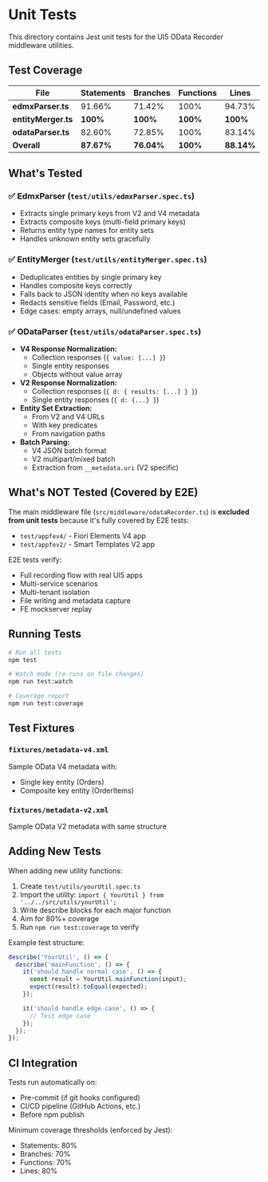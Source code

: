 # Unit Tests

This directory contains Jest unit tests for the UI5 OData Recorder middleware utilities.

## Test Coverage

| File | Statements | Branches | Functions | Lines |
|------|-----------|----------|-----------|-------|
| **edmxParser.ts** | 91.66% | 71.42% | 100% | 94.73% |
| **entityMerger.ts** | **100%** | **100%** | **100%** | **100%** |
| **odataParser.ts** | 82.60% | 72.85% | 100% | 83.14% |
| **Overall** | **87.67%** | **76.04%** | **100%** | **88.14%** |

## What's Tested

### ✅ EdmxParser (`test/utils/edmxParser.spec.ts`)
- Extracts single primary keys from V2 and V4 metadata
- Extracts composite keys (multi-field primary keys)
- Returns entity type names for entity sets
- Handles unknown entity sets gracefully

### ✅ EntityMerger (`test/utils/entityMerger.spec.ts`)
- Deduplicates entities by single primary key
- Handles composite keys correctly
- Falls back to JSON identity when no keys available
- Redacts sensitive fields (Email, Password, etc.)
- Edge cases: empty arrays, null/undefined values

### ✅ ODataParser (`test/utils/odataParser.spec.ts`)
- **V4 Response Normalization:**
  - Collection responses (`{ value: [...] }`)
  - Single entity responses
  - Objects without value array
- **V2 Response Normalization:**
  - Collection responses (`{ d: { results: [...] } }`)
  - Single entity responses (`{ d: {...} }`)
- **Entity Set Extraction:**
  - From V2 and V4 URLs
  - With key predicates
  - From navigation paths
- **Batch Parsing:**
  - V4 JSON batch format
  - V2 multipart/mixed batch
  - Extraction from `__metadata.uri` (V2 specific)

## What's NOT Tested (Covered by E2E)

The main middleware file (`src/middleware/odataRecorder.ts`) is **excluded from unit tests** because it's fully covered by E2E tests:
- `test/appfev4/` - Fiori Elements V4 app
- `test/appfev2/` - Smart Templates V2 app

E2E tests verify:
- Full recording flow with real UI5 apps
- Multi-service scenarios
- Multi-tenant isolation
- File writing and metadata capture
- FE mockserver replay

## Running Tests

```bash
# Run all tests
npm test

# Watch mode (re-runs on file changes)
npm run test:watch

# Coverage report
npm run test:coverage
```

## Test Fixtures

### `fixtures/metadata-v4.xml`
Sample OData V4 metadata with:
- Single key entity (Orders)
- Composite key entity (OrderItems)

### `fixtures/metadata-v2.xml`
Sample OData V2 metadata with same structure

## Adding New Tests

When adding new utility functions:

1. Create `test/utils/yourUtil.spec.ts`
2. Import the utility: `import { YourUtil } from '../../src/utils/yourUtil';`
3. Write describe blocks for each major function
4. Aim for 80%+ coverage
5. Run `npm run test:coverage` to verify

Example test structure:
```typescript
describe('YourUtil', () => {
  describe('mainFunction', () => {
    it('should handle normal case', () => {
      const result = YourUtil.mainFunction(input);
      expect(result).toEqual(expected);
    });

    it('should handle edge case', () => {
      // Test edge case
    });
  });
});
```

## CI Integration

Tests run automatically on:
- Pre-commit (if git hooks configured)
- CI/CD pipeline (GitHub Actions, etc.)
- Before npm publish

Minimum coverage thresholds (enforced by Jest):
- Statements: 80%
- Branches: 70%
- Functions: 70%
- Lines: 80%


